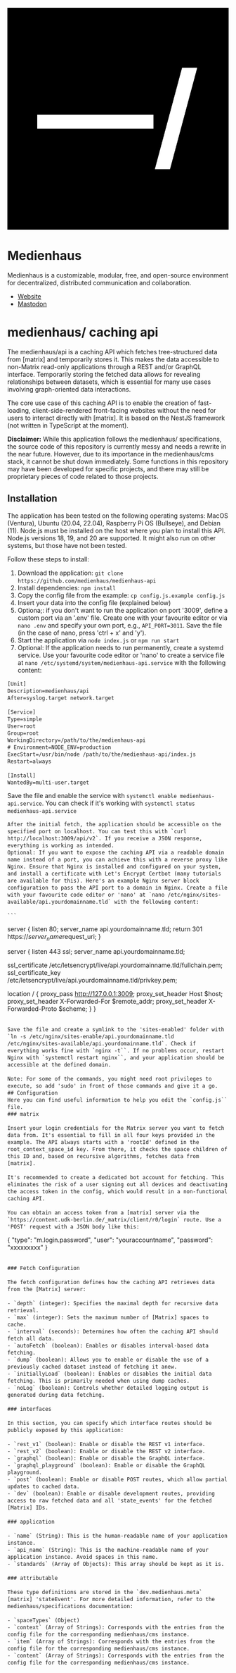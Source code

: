 ![Medienhaus Logo](./public/favicon.svg)

# Medienhaus

Medienhaus is a customizable, modular, free, and open-source environment for decentralized, distributed communication and collaboration.

- [Website](https://medienhaus.dev/)
- [Mastodon](https://chaos.social/@medienhaus)

# medienhaus/ caching api 

The medienhaus/api is a caching API which fetches tree-structured data from [matrix] and temporarily stores it. This makes the data accessible to non-Matrix read-only applications through a REST and/or GraphQL interface. Temporarily storing the fetched data allows for revealing relationships between datasets, which is essential for many use cases involving graph-oriented data interactions.

The core use case of this caching API is to enable the creation of fast-loading, client-side-rendered front-facing websites without the need for users to interact directly with [matrix]. It is based on the NestJS framework (not written in TypeScript at the moment).

**Disclaimer:** While this application follows the medienhaus/ specifications, the source code of this repository is currently messy and needs a rewrite in the near future. However, due to its importance in the medienhaus/cms stack, it cannot be shut down immediately. Some functions in this repository may have been developed for specific projects, and there may still be proprietary pieces of code related to those projects.

## Installation

The application has been tested on the following operating systems: MacOS (Ventura), Ubuntu (20.04, 22.04), Raspberry Pi OS (Bullseye), and Debian (11). Node.js must be installed on the host where you plan to install this API. Node.js versions 18, 19, and 20 are supported. It might also run on other systems, but those have not been tested.

Follow these steps to install:

1. Download the application: `git clone https://github.com/medienhaus/medienhaus-api`
2. Install dependencies: `npm install`
3. Copy the config file from the example: `cp config.js.example config.js`
4. Insert your data into the config file (explained below)
5. Optiona;: if you don't want to run the application on port '3009', define a custom port via an '.env' file. Create one with your favourite editor or via `nano .env` and specify your own port, e.g., `API_PORT=3011`. Save the file (in the case of nano, press 'ctrl + x' and 'y').
6. Start the application via `node index.js` or `npm run start`
7. Optional: If the application needs to run permanently, create a systemd service. Use your favourite code editor or 'nano' to create a service file at `nano /etc/systemd/system/medienhaus-api.service` with the following content:

````
[Unit]
Description=medienhaus/api
After=syslog.target network.target

[Service]
Type=simple
User=root
Group=root
WorkingDirectory=/path/to/the/medienhaus-api
# Environment=NODE_ENV=production
ExecStart=/usr/bin/node /path/to/the/medienhaus-api/index.js
Restart=always

[Install]
WantedBy=multi-user.target
````

Save the file and enable the service with `systemctl enable medienhaus-api.service`. You can check if it's working with `systemctl status medienhaus-api.service`

    After the initial fetch, the application should be accessible on the specified port on localhost. You can test this with `curl http://localhost:3009/api/v2`. If you receive a JSON response, everything is working as intended.
    Optional: If you want to expose the caching API via a readable domain name instead of a port, you can achieve this with a reverse proxy like Nginx. Ensure that Nginx is installed and configured on your system, and install a certificate with Let's Encrypt Certbot (many tutorials are available for this). Here's an example Nginx server block configuration to pass the API port to a domain in Nginx. Create a file with your favourite code editor or 'nano' at `nano /etc/nginx/sites-available/api.yourdomainname.tld` with the following content:
    
    ```

server {
  listen 80;
  server_name api.yourdomainname.tld;
  return 301 https://$server_name$request_uri;
}

server {
  listen 443 ssl;
  server_name api.yourdomainname.tld;

  ssl_certificate /etc/letsencrypt/live/api.yourdomainname.tld/fullchain.pem;
  ssl_certificate_key /etc/letsencrypt/live/api.yourdomainname.tld/privkey.pem;

  location / {
    proxy_pass http://127.0.0.1:3009;
    proxy_set_header Host $host;
    proxy_set_header X-Forwarded-For $remote_addr;
    proxy_set_header X-Forwarded-Proto $scheme;
  }
}
```

Save the file and create a symlink to the 'sites-enabled' folder with `ln -s /etc/nginx/sites-enable/api.yourdomainname.tld /etc/nginx/sites-available/api.yourdomainname.tld`. Check if everything works fine with `nginx -t``. If no problems occur, restart Nginx with `systemctl restart nginx``, and your application should be accessible at the defined domain.

Note: For some of the commands, you might need root privileges to execute, so add 'sudo' in front of those commands and give it a go.
## Configuration
Here you can find useful information to help you edit the `config.js`` file.
### matrix

Insert your login credentials for the Matrix server you want to fetch data from. It's essential to fill in all four keys provided in the example. The API always starts with a 'rootId' defined in the root_context_space_id key. From there, it checks the space children of this ID and, based on recursive algorithms, fetches data from [matrix].

It's recommended to create a dedicated bot account for fetching. This eliminates the risk of a user signing out all devices and deactivating the access token in the config, which would result in a non-functional caching API.

You can obtain an access token from a [matrix] server via the `https://content.udk-berlin.de/_matrix/client/r0/login` route. Use a 'POST' request with a JSON body like this:
```

{
	"type": "m.login.password",
	"user": "youraccountname",
	"password": "xxxxxxxxx"
}
```

### Fetch Configuration

The fetch configuration defines how the caching API retrieves data from the [Matrix] server:

- `depth` (integer): Specifies the maximal depth for recursive data retrieval.
- `max` (integer): Sets the maximum number of [Matrix] spaces to cache.
- `interval` (seconds): Determines how often the caching API should fetch all data.
- `autoFetch` (boolean): Enables or disables interval-based data fetching.
- `dump` (boolean): Allows you to enable or disable the use of a previously cached dataset instead of fetching it anew.
- `initiallyLoad` (boolean): Enables or disables the initial data fetching. This is primarily needed when using dump caches.
- `noLog` (boolean): Controls whether detailed logging output is generated during data fetching.

### interfaces

In this section, you can specify which interface routes should be publicly exposed by this application:

- `rest_v1` (boolean): Enable or disable the REST v1 interface.
- `rest_v2` (boolean): Enable or disable the REST v2 interface.
- `graphql` (boolean): Enable or disable the GraphQL interface.
- `graphql_playground` (boolean): Enable or disable the GraphQL playground.
- `post` (boolean): Enable or disable POST routes, which allow partial updates to cached data.
- `dev` (boolean): Enable or disable development routes, providing access to raw fetched data and all 'state_events' for the fetched [Matrix] IDs.

### application

- `name` (String): This is the human-readable name of your application instance.
- `api_name` (String): This is the machine-readable name of your application instance. Avoid spaces in this name.
- `standards` (Array of Objects): This array should be kept as it is.

### ‌attributable

These type definitions are stored in the `dev.medienhaus.meta` [matrix] 'stateEvent'. For more detailed information, refer to the medienhaus/specifications documentation:

- `spaceTypes` (Object)
- `context` (Array of Strings): Corresponds with the entries from the config file for the corresponding medienhaus/cms instance.
- `item` (Array of Strings): Corresponds with the entries from the config file for the corresponding medienhaus/cms instance.
- `content` (Array of Strings): Corresponds with the entries from the config file for the corresponding medienhaus/cms instance.
